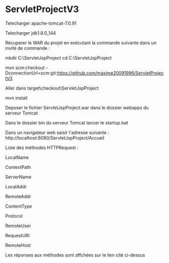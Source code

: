 # ServletProjectV3

Telecharger apache-tomcat-7.0.91

Telecharger jdk1.8.0_144

Récuperer le WAR du projet en exécutant la commande suivante dans un invité de commande :

mkdir C:\ServletJspProject cd C:\ServletJspProject

mvn scm:checkout -DconnectionUrl=scm:git:https://github.com/maxime20091996/ServletProjectV3

Aller dans target\checkout\ServletJspProject

mvn install

Deposer le fichier ServletJspProject.war dans le dossier webapps du serveur Tomcat

Dans le dossier bin du serveur Tomcat lancer le startup.bat

Dans un navigateur web saisir l'adresse suivante : http://localhost:8080/ServletJspProject/Accueil

Liste des méthodes HTTPRequest :

LocalName

ContextPath

ServerName

LocalAddr

RemoteAddr

ContentType

Protocol

RemoteUser

RequestURI

RemoteHost


Les réponses aux méthodes sont affchées sur le lien cité ci-dessus
